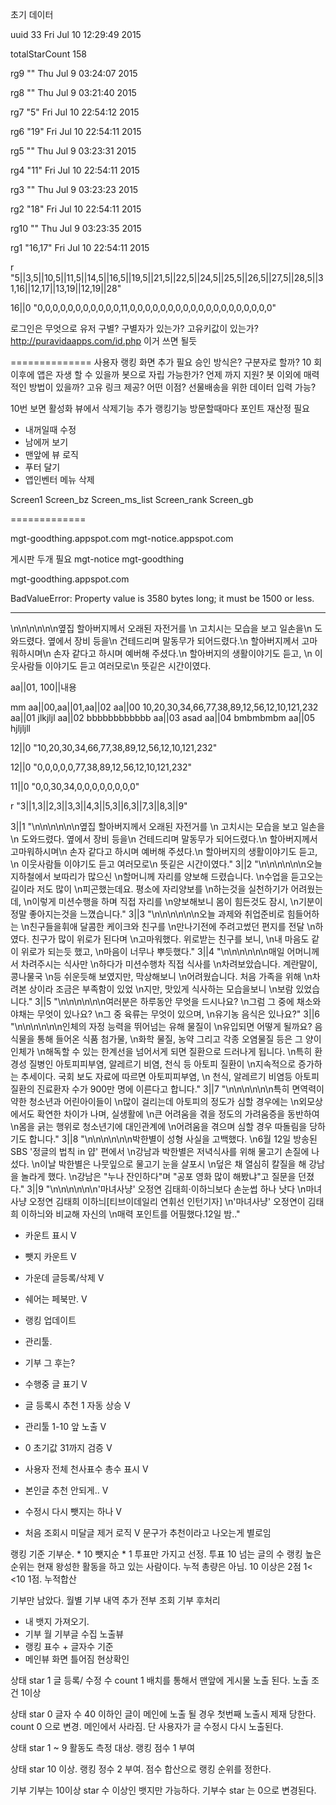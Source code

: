 

초기 데이터


uuid	33	Fri Jul 10 12:29:49 2015

totalStarCount	158

rg9	""	Thu Jul 9 03:24:07 2015

rg8	""	Thu Jul 9 03:21:40 2015

rg7	"5"	Fri Jul 10 22:54:12 2015

rg6	"19"	Fri Jul 10 22:54:11 2015

rg5	""	Thu Jul 9 03:23:31 2015

rg4	"11"	Fri Jul 10 22:54:11 2015

rg3	""	Thu Jul 9 03:23:23 2015

rg2	"18"	Fri Jul 10 22:54:11 2015

rg10	""	Thu Jul 9 03:23:35 2015

rg1	"16,17"	Fri Jul 10 22:54:11 2015

r	"5||3,5||10,5||11,5||14,5||16,5||19,5||21,5||22,5||24,5||25,5||26,5||27,5||28,5||31,16||12,17||13,19||12,19||28"


16||0	"0,0,0,0,0,0,0,0,0,0,0,11,0,0,0,0,0,0,0,0,0,0,0,0,0,0,0,0,0,0,0"


로그인은 무엇으로 유저 구별? 구별자가 있는가?  고유키값이 있는가?  http://puravidaapps.com/id.php  이거 쓰면 될듯

==============
사용자 랭킹 화면 추가 필요
승인 방식은? 구분자로 할까?
10 회 이후에 앱은 자생 할 수 있을까
봇으로 자립 가능한가? 언제 까지 지원?
봇 이외에 매력적인 방법이 있을까? 고유 링크 제공? 어떤 이점?  선물배송을 위한 데이터 입력 가능?



10번 보면 활성화
뷰에서 삭제기능 추가
랭킹기능
방문할때마다 포인트 재산정 필요

- 내꺼일때 수정
- 남에꺼 보기
- 맨앞에 뷰 로직
- 푸터 달기
- 앱인벤터 메뉴 삭제


Screen1
Screen_bz
Screen_ms_list
Screen_rank
Screen_gb



=============


mgt-goodthing.appspot.com
mgt-notice.appspot.com

게시판 두개 필요
mgt-notice
mgt-goodthing

mgt-goodthing.appspot.com

BadValueError: Property value is 3580 bytes long; it must be 1500 or less.

--- -- -- -- -- -- -- -- -- -- -- -- -- -- -- -- -- -- -- --

\n\n\n\n\n\n옆집 할아버지께서 오래된 자전거를 \n 고치시는 모습을 보고 일손을\n 도와드렸다. 옆에서 장비 등을\n 건테드리며 말동무가 되어드렸다.\n 할아버지께서 고마워하시며\n 손자 같다고 하시며 예버해 주셨다.\n 할아버지의 생활이야기도 듣고, \n 이웃사람들 이야기도 듣고 여러모로\n 뜻깉은 시간이였다.

aa||01, 100||내용

mm  aa||00,aa||01,aa||02
aa||00   10,20,30,34,66,77,38,89,12,56,12,10,121,232
aa||01   jlkjljl
aa||02   bbbbbbbbbbbb
aa||03   asad
aa||04   bmbmbmbm
aa||05   hjljljll


12||0  "10,20,30,34,66,77,38,89,12,56,12,10,121,232"

12||0  "0,0,0,0,0,77,38,89,12,56,12,10,121,232"

11||0  "0,0,30,34,0,0,0,0,0,0,0,0"



r "3||1,3||2,3||3,3||4,3||5,3||6,3||7,3||8,3||9"


3||1 "\n\n\n\n\n\n옆집 할아버지께서 오래된 자전거를 \n 고치시는 모습을 보고 일손을\n 도와드렸다. 옆에서 장비 등을\n 건테드리며 말동무가 되어드렸다.\n 할아버지께서 고마워하시며\n 손자 같다고 하시며 예버해 주셨다.\n 할아버지의 생활이야기도 듣고, \n 이웃사람들 이야기도 듣고 여러모로\n 뜻깉은 시간이였다."
3||2 "\n\n\n\n\n\n오늘 지하철에서 보따리가 많으신 \n할머니께 자리를 양보해 드렸습니다. \n수업을 듣고오는길이라 저도 많이 \n피곤했는데요. 평소에 자리양보를 \n하는것을 실천하기가 어려웠는데, \n이렇게 미션수행을 하며 직접 자리를 \n양보해보니 몸이 힘든것도 잠시,  \n기분이 정말 좋아지는것을 느꼈습니다."
3||3 "\n\n\n\n\n\n오늘 과제와 취업준비로 힘들어하는  \n친구들을휘애 달콤한 케이크와 친구를 \n만나기전에 주려고썼던 편지를 전달 \n하였다. 친구가 많이 위로가 된다며 \n고마워했다. 위로받는 친구를 보니,  \n내 마음도 같이 위로가 되는듯 했고,  \n마음이 너무나 뿌듯했다."
3||4 "\n\n\n\n\n\n매일 어머니께서 차려주시는 식사만 \n하다가 미션수행차 직접 식사를  \n차려보았습니다. 계란말이,콩나물국 \n등 쉬운듯해 보였지만, 막상해보니 \n어려웠습니다. 처음 가족을 위해 \n차려본 상이라 조금은 부족함이 있었 \n지만, 맛있게 식사하는 모습을보니 \n보람 있었습니다."
3||5 "\n\n\n\n\n\n여러분은 하루동안 무엇을 드시나요? \n그럼 그 중에 채소와 야채는 무엇이 있나요? \n그 중 육류는 무엇이 있으며,  \n유기농 음식은 있나요?"
3||6 "\n\n\n\n\n\n인체의 자정 능력을 뛰어넘는 유해 물질이  \n유입되면 어떻게 될까요? 음식물을 통해 들어온 식품 첨가물, \n화학 물질, 농약 그리고 각종 오염물질 등은 그 양이 인체가 \n해독할 수 있는 한계선을 넘어서게 되면 질환으로 드러나게 됩니다.  \n특히 환경성 질병인 아토피피부염, 알레르기 비염, 천식 등 아토피 질환이  \n지속적으로 증가하는 추세이다. 국회 보도 자료에 따르면 아토피피부염,  \n 천식, 알레르기 비염등 아토피질환의 진료환자 수가 900만 명에 이른다고 합니다."
3||7 "\n\n\n\n\n\n특히 면역력이 약한 청소년과 어린아이들이  \n많이 걸리는데 아토피의 정도가 심할 경우에는  \n외모상에서도 확연한 차이가 나며, 실생활에  \n큰 어려움을 겪을 정도의 가려움증을 동반하여  \n몸을 긁는 행위로 청소년기에 대인관계에  \n어려움을 겪으며 심할 경우 따돌림을 당하기도 합니다."
3||8 "\n\n\n\n\n\n박한별이 성형 사실을 고백했다. \n6월 12일 방송된 SBS '정글의 법칙 in 얍' 편에서  \n강남과 박한별은 저녁식사를 위해 물고기 손질에 나섰다. \n이날 박한별은 나뭇잎으로 물고기 눈을 살포시  \n덮은 채 열심히 칼질을 해 강남을 놀라게 했다. \n강남은 "누나 잔인하다"며 "공포 영화 많이 해봤냐"고 질문을 던졌다."
3||9 "\n\n\n\n\n\n'마녀사냥' 오정연 김태희·이하늬보다 손눈썹 하나 낫다 \n마녀사냥 오정연 김태희 이하늬[티브이데일리 연휘선 인턴기자] \n'마녀사냥' 오정연이 김태희 이하늬와 비교해 자신의  \n매력 포인트를 어필했다.12일 밤.."


- 카운트 표시     V
- 뺏지 카운트     V
- 가운데 글등록/삭제 V
- 쉐어는 페북만. V
- 랭킹 업데이트
- 관리툴.
- 기부 그 후는?

- 수행중 글 표기  V
- 글 등록시 추천 1 자동 상승 V
- 관리툴 1-10 앞 노출   V
- 0 초기값 31까지 검증   V
- 사용자 전체 천사표수 총수 표시   V
- 본인글 추천 안되게.. V
- 수정시 다시 뺏지는 하나   V
- 처음 조회시 미달글 제거 로직 V  문구가 추천이라고 나오는게 별로임

랭킹 기준
기부순. * 10
뺏지순  * 1
투표만 가지고 선정. 투표 10 넘는 글의 수
랭킹 높은 순위는 현재 왕성한 활동을 하고 있는 사람이다. 누적 총량은 아님.
10 이상은 2점 1< <10 1점. 누적합산

기부만 남았다.
월별 기부 내역 추가
전부 조회
기부 후처리
- 내 뱃지 가져오기.
- 기부 월 기부글 수집 노출뷰
- 랭킹 표수 + 글자수 기준
- 메인뷰 화면 틀어짐 현상확인



상태 star 1
글 등록/ 수정 수   count 1
배치를 통해서 맨앞에 게시물 노출 된다. 노출 조건 1이상

상태 star 0
글자 수 40 이하인 글이 메인에 노출 될 경우
첫번째 노출시 제재 당한다. count 0 으로 변경. 메인에서 사라짐.
단 사용자가 글 수정시 다시 노출된다.

상태 star 1 ~ 9
활동도 측정 대상. 랭킹 점수 1 부여

상태 star 10 이상. 랭킹 정수 2 부여.
점수 합산으로 랭킹 순위를 정한다.

기부
기부는 10이상 star 수 이상인 뱃지만 가능하다.
기부수 star 는 0으로 변경된다.

